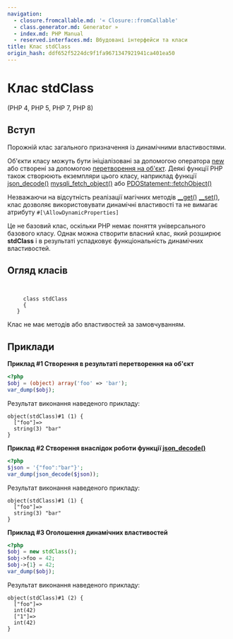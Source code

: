 ```yaml
---
navigation:
  - closure.fromcallable.md: '« Closure::fromCallable'
  - class.generator.md: Generator »
  - index.md: PHP Manual
  - reserved.interfaces.md: Вбудовані інтерфейси та класи
title: Клас stdClass
origin_hash: ddf652f5224dc9f1fa9671347921941ca401ea50
---
```

# Клас stdClass

(PHP 4, PHP 5, PHP 7, PHP 8)

## Вступ

Порожній клас загального призначення із динамічними властивостями.

Об'єкти класу можуть бути ініціалізовані за допомогою оператора [new](language.oop5.basic.md#language.oop5.basic.new) або створені за допомогою [перетворення на об'єкт](language.types.object.md#language.types.object.casting). Деякі функції PHP також створюють екземпляри цього класу, наприклад функції [json\_decode()](function.json-decode.md) [mysqli\_fetch\_object()](mysqli-result.fetch-object.md) або [PDOStatement::fetchObject()](pdostatement.fetchobject.md)

Незважаючи на відсутність реалізації магічних методів [\_\_get()](language.oop5.overloading.md#object.get) [\_\_set()](language.oop5.overloading.md#object.set), клас дозволяє використовувати динамічні властивості та не вимагає атрибуту `#[\AllowDynamicProperties]`

Це не базовий клас, оскільки PHP немає поняття універсального базового класу. Однак можна створити власний клас, який розширює **stdClass** і в результаті успадковує функціональність динамічних властивостей.

## Огляд класів

```classsynopsis

    
     class stdClass
     {
   }
```

Клас не має методів або властивостей за замовчуванням.

## Приклади

**Приклад #1 Створення в результаті перетворення на об'єкт**

```php
<?php
$obj = (object) array('foo' => 'bar');
var_dump($obj);
```

Результат виконання наведеного прикладу:

```
object(stdClass)#1 (1) {
  ["foo"]=>
  string(3) "bar"
}
```

**Приклад #2 Створення внаслідок роботи функції [json\_decode()](function.json-decode.md)**

```php
<?php
$json = '{"foo":"bar"}';
var_dump(json_decode($json));
```

Результат виконання наведеного прикладу:

```
object(stdClass)#1 (1) {
  ["foo"]=>
  string(3) "bar"
}
```

**Приклад #3 Оголошення динамічних властивостей**

```php
<?php
$obj = new stdClass();
$obj->foo = 42;
$obj->{1} = 42;
var_dump($obj);
```

Результат виконання наведеного прикладу:

```
object(stdClass)#1 (2) {
  ["foo"]=>
  int(42)
  ["1"]=>
  int(42)
}
```
